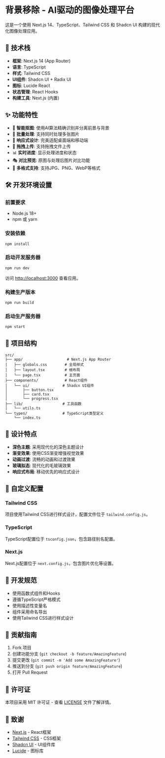 # 背景移除 - AI驱动的图像处理平台

这是一个使用 Next.js 14、TypeScript、Tailwind CSS 和 Shadcn UI 构建的现代化图像处理应用。

## 🚀 技术栈

- **框架**: Next.js 14 (App Router)
- **语言**: TypeScript
- **样式**: Tailwind CSS
- **UI组件**: Shadcn UI + Radix UI
- **图标**: Lucide React
- **状态管理**: React Hooks
- **构建工具**: Next.js (内置)

## ✨ 功能特性

- 🎨 **智能抠图**: 使用AI算法精确识别并分离前景与背景
- 🚀 **批量处理**: 支持同时处理多张图片
- 📱 **响应式设计**: 完美适配桌面端和移动端
- 🎯 **拖拽上传**: 支持拖拽文件上传
- 📊 **实时进度**: 显示处理进度和状态
- 🎭 **对比预览**: 原图与处理后图片对比功能
- 💾 **多格式支持**: 支持JPG、PNG、WebP等格式

## 🛠️ 开发环境设置

### 前置要求

- Node.js 18+ 
- npm 或 yarn

### 安装依赖

```bash
npm install
```

### 启动开发服务器

```bash
npm run dev
```

访问 [http://localhost:3000](http://localhost:3000) 查看应用。

### 构建生产版本

```bash
npm run build
```

### 启动生产服务器

```bash
npm start
```

## 📁 项目结构

```
src/
├── app/                    # Next.js App Router
│   ├── globals.css        # 全局样式
│   ├── layout.tsx         # 根布局
│   └── page.tsx           # 主页面
├── components/            # React组件
│   └── ui/               # Shadcn UI组件
│       ├── button.tsx
│       ├── card.tsx
│       └── progress.tsx
├── lib/                  # 工具函数
│   └── utils.ts
└── types/                # TypeScript类型定义
    └── index.ts
```

## 🎨 设计特点

- **深色主题**: 采用现代化的深色主题设计
- **渐变效果**: 使用CSS渐变增强视觉效果
- **动画过渡**: 流畅的动画和过渡效果
- **玻璃拟态**: 现代化的毛玻璃效果
- **响应式布局**: 移动优先的响应式设计

## 🔧 自定义配置

### Tailwind CSS

项目使用Tailwind CSS进行样式设计，配置文件位于 `tailwind.config.js`。

### TypeScript

TypeScript配置位于 `tsconfig.json`，包含路径别名配置。

### Next.js

Next.js配置位于 `next.config.js`，包含图片优化等设置。

## 📝 开发规范

- 使用函数式组件和Hooks
- 遵循TypeScript严格模式
- 使用描述性变量名
- 组件采用命名导出
- 使用Tailwind CSS进行样式设计

## 🤝 贡献指南

1. Fork 项目
2. 创建功能分支 (`git checkout -b feature/AmazingFeature`)
3. 提交更改 (`git commit -m 'Add some AmazingFeature'`)
4. 推送到分支 (`git push origin feature/AmazingFeature`)
5. 打开 Pull Request

## 📄 许可证

本项目采用 MIT 许可证 - 查看 [LICENSE](LICENSE) 文件了解详情。

## 🙏 致谢

- [Next.js](https://nextjs.org/) - React框架
- [Tailwind CSS](https://tailwindcss.com/) - CSS框架
- [Shadcn UI](https://ui.shadcn.com/) - UI组件库
- [Lucide](https://lucide.dev/) - 图标库 